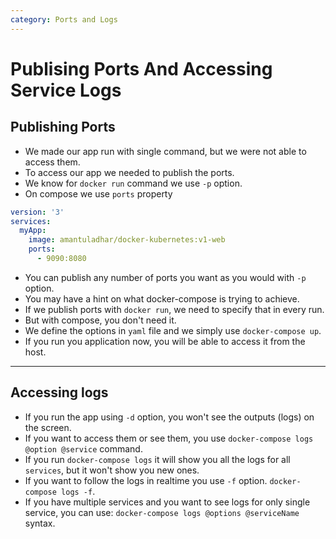 ```yaml
---
category: Ports and Logs
---
```

# Publising Ports And Accessing Service Logs

## Publishing Ports
* We made our app run with single command, but we were not able to access them.
* To access our app we needed to publish the ports.
* We know for `docker run` command we use `-p` option.
* On compose we use `ports` property

```yaml
version: '3'
services:
  myApp:
    image: amantuladhar/docker-kubernetes:v1-web
    ports:
      - 9090:8080
```

* You can publish any number of ports you want as you would with `-p` option.
* You may have a hint on what docker-compose is trying to achieve.
* If we publish ports with `docker run`, we need to specify that in every run.
* But with compose, you don't need it.
* We define the options in `yaml` file and we simply use `docker-compose up`.
* If you run you application now, you will be able to access it from the host.
 
---

## Accessing logs
* If you run the app using `-d` option, you won't see the outputs (logs) on the screen.
* If you want to access them or see them, you use `docker-compose logs @option @service` command.
* If you run `docker-compose logs` it will show you all the logs for all `services`, but it won't show you new ones.
* If you want to follow the logs in realtime you use `-f` option. `docker-compose logs -f`.
* If you have multiple services and you want to see logs for only single service, you can use: `docker-compose logs @options @serviceName` syntax.
